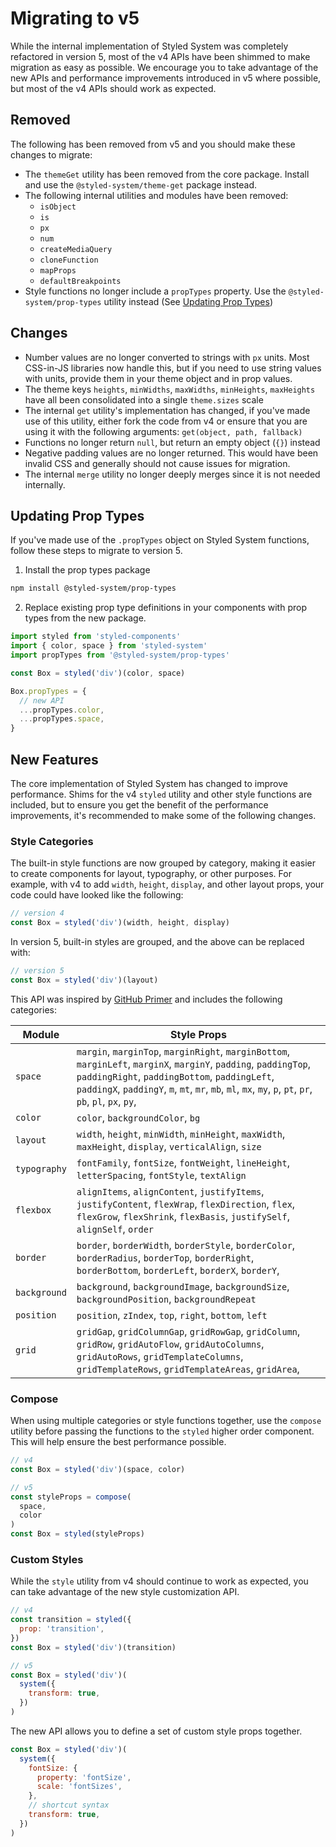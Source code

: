 # Migrating to v5

While the internal implementation of Styled System was completely refactored in version 5,
most of the v4 APIs have been shimmed to make migration as easy as possible.
We encourage you to take advantage of the new APIs and performance improvements introduced in v5 where possible,
but most of the v4 APIs should work as expected.

## Removed

The following has been removed from v5 and you should make these changes to migrate:

- The `themeGet` utility has been removed from the core package. Install and use the `@styled-system/theme-get` package instead.
- The following internal utilities and modules have been removed:
  - `isObject`
  - `is`
  - `px`
  - `num`
  - `createMediaQuery`
  - `cloneFunction`
  - `mapProps`
  - `defaultBreakpoints`
- Style functions no longer include a `propTypes` property. Use the `@styled-system/prop-types` utility instead (See [Updating Prop Types](#updating-prop-types))

## Changes

- Number values are no longer converted to strings with `px` units. Most CSS-in-JS libraries now handle this, but if you need to use string values with units, provide them in your theme object and in prop values.
- The theme keys `heights`, `minWidths`, `maxWidths`, `minHeights`, `maxHeights` have all been consolidated into a single `theme.sizes` scale
- The internal `get` utility's implementation has changed, if you've made use of this utility, either fork the code from v4 or ensure that you are using it with the following arguments: `get(object, path, fallback)`
- Functions no longer return `null`, but return an empty object (`{}`) instead
- Negative padding values are no longer returned. This would have been invalid CSS and generally should not cause issues for migration.
- The internal `merge` utility no longer deeply merges since it is not needed internally.

## Updating Prop Types

If you've made use of the `.propTypes` object on Styled System functions, follow these steps to migrate to version 5.

1. Install the prop types package

```sh
npm install @styled-system/prop-types
```

2. Replace existing prop type definitions in your components with prop types from the new package.

```js
import styled from 'styled-components'
import { color, space } from 'styled-system'
import propTypes from '@styled-system/prop-types'

const Box = styled('div')(color, space)

Box.propTypes = {
  // new API
  ...propTypes.color,
  ...propTypes.space,
}
```

## New Features

The core implementation of Styled System has changed to improve performance.
Shims for the v4 `styled` utility and other style functions are included,
but to ensure you get the benefit of the performance improvements,
it's recommended to make some of the following changes.

### Style Categories

The built-in style functions are now grouped by category, making it easier to create components for layout, typography, or other purposes.
For example, with v4 to add `width`, `height`, `display`, and other layout props, your code could have looked like the following:

```js
// version 4
const Box = styled('div')(width, height, display)
```

In version 5, built-in styles are grouped, and the above can be replaced with:

```js
// version 5
const Box = styled('div')(layout)
```

This API was inspired by [GitHub Primer][] and includes the following categories:

| Module       | Style Props                                                                                                                                                                                                                                                                  |
| ------------ | ---------------------------------------------------------------------------------------------------------------------------------------------------------------------------------------------------------------------------------------------------------------------------- |
| `space`      | `margin`, `marginTop`, `marginRight`, `marginBottom`, `marginLeft`, `marginX`, `marginY`, `padding`, `paddingTop`, `paddingRight`, `paddingBottom`, `paddingLeft`, `paddingX`, `paddingY`, `m`, `mt`, `mr`, `mb`, `ml`, `mx`, `my`, `p`, `pt`, `pr`, `pb`, `pl`, `px`, `py`, |
| `color`      | `color`, `backgroundColor`, `bg`                                                                                                                                                                                                                                             |
| `layout`     | `width`, `height`, `minWidth`, `minHeight`, `maxWidth`, `maxHeight`, `display`, `verticalAlign`, `size`                                                                                                                                                                      |
| `typography` | `fontFamily`, `fontSize`, `fontWeight`, `lineHeight`, `letterSpacing`, `fontStyle`, `textAlign`                                                                                                                                                                                            |
| `flexbox`    | `alignItems`, `alignContent`, `justifyItems`, `justifyContent`, `flexWrap`, `flexDirection`, `flex`, `flexGrow`, `flexShrink`, `flexBasis`, `justifySelf`, `alignSelf`, `order`                                                                                              |
| `border`     | `border`, `borderWidth`, `borderStyle`, `borderColor`, `borderRadius`, `borderTop`, `borderRight`, `borderBottom`, `borderLeft`, `borderX`, `borderY`,                                                                                                                       |
| `background` | `background`, `backgroundImage`, `backgroundSize`, `backgroundPosition`, `backgroundRepeat`                                                                                                                                                                                  |
| `position`   | `position`, `zIndex`, `top`, `right`, `bottom`, `left`                                                                                                                                                                                                                       |
| `grid`       | `gridGap`, `gridColumnGap`, `gridRowGap`, `gridColumn`, `gridRow`, `gridAutoFlow`, `gridAutoColumns`, `gridAutoRows`, `gridTemplateColumns`, `gridTemplateRows`, `gridTemplateAreas`, `gridArea`,                                                                            |

[github primer]: https://primer.style/components/docs/system-props

### Compose

When using multiple categories or style functions together, use the `compose` utility before passing the functions to the `styled` higher order component.
This will help ensure the best performance possible.

```js
// v4
const Box = styled('div')(space, color)
```

```js
// v5
const styleProps = compose(
  space,
  color
)
const Box = styled(styleProps)
```

### Custom Styles

While the `style` utility from v4 should continue to work as expected, you can take advantage of the new style customization API.

```js
// v4
const transition = styled({
  prop: 'transition',
})
const Box = styled('div')(transition)
```

```js
// v5
const Box = styled('div')(
  system({
    transform: true,
  })
)
```

The new API allows you to define a set of custom style props together.

```js
const Box = styled('div')(
  system({
    fontSize: {
      property: 'fontSize',
      scale: 'fontSizes',
    },
    // shortcut syntax
    transform: true,
  })
)
```
